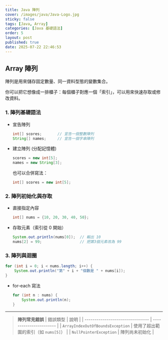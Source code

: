 ```yaml
---
title: Java 陣列
cover: /images/java/Java-Logo.jpg
sticky: false
tags: [Java, Array]
categories: [Java 基礎語法]
order: 5
layout: post
published: true
date: 2025-07-22 22:46:53
---
```


## Array 陣列

陣列是用來儲存固定數量、同一資料型態的變數集合。

你可以把它想像成一排櫃子：每個櫃子對應一個「索引」，可以用來快速存取或修改資料。

### 1. 陣列基礎語法

- 宣告陣列

    ```java
    int[] scores;       // 宣告一個整數陣列
    String[] names;     // 宣告一個字串陣列
    ```

- 建立陣列 (分配記憶體)

    ```java
    scores = new int[5];
    names = new String[3];
    ```

    也可以合併寫法：

    ```java
    int[] scores = new int[5];
    ```

### 2. 陣列初始化與存取

- 直接指定內容

    ```java
    int[] nums = {10, 20, 30, 40, 50};
    ```

- 存取元素（索引從 0 開始）

    ```java
    System.out.println(nums[0]);  // 輸出 10
    nums[2] = 99;                 // 把第3個元素改為 99
    ```

### 3. 陣列與迴圈

```java
for (int i = 0; i < nums.length; i++) {
    System.out.println("第" + i + "個數是 " + nums[i]);
}
```

- for-each 寫法

    ```java
    for (int n : nums) {
        System.out.println(n);
    }
    ```

---

> **陣列常見錯誤**
> | 錯誤類型                             | 說明                      |
> | -------------------------------- | ----------------------- |
> | `ArrayIndexOutOfBoundsException` | 使用了超出範圍的索引（如 `nums[5]`） |
> | `NullPointerException`           | 陣列尚未初始化                 |
